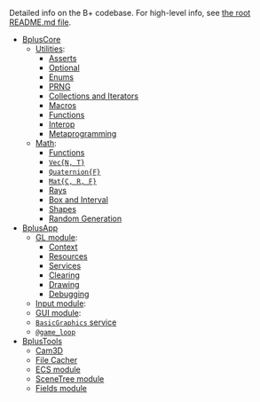 Detailed info on the B+ codebase. For high-level info, see [the root README.md file](../README.md).

* [BplusCore](https://github.com/heyx3/BplusCore)
  * [Utilities](Utilities.md):
    * [Asserts](Utilities.md#Asserts)
    * [Optional](Utilities.md#Optional)
    * [Enums](Utilities.md#Enums)
    * [PRNG](Utilities.md#PRNG)
    * [Collections and Iterators](Utilities.md#Collections-And-Iterators)
    * [Macros](Utilities.md#Macros)
    * [Functions](Utilities.md#Functions)
    * [Interop](Utilities.md#Interop)
    * [Metaprogramming](Utilities.md#Metaprogramming)
  * [Math](Math.md):
    * [Functions](Math.md#Functions)
    * [`Vec{N, T}`](Vec.md)
    * [`Quaternion{F}`](Quat.md)
    * [`Mat{C, R, F}`](Matrix.md)
    * [Rays](Math.md#Rays)
    * [Box and Interval](Math.md#Box-and-Interval)
    * [Shapes](Math.md#Shapes)
    * [Random Generation](Math.md#Random-Generation)
* [BplusApp](https://github.com/heyx3/BplusApp)
  * [GL module](GL.md):
    * [Context](GL.md#Context)
    * [Resources](Resources.md)
    * [Services](GL.md#Services)
    * [Clearing](GL.md#Clearing)
    * [Drawing](GL.md#Drawing)
    * [Debugging](GL.md#Debugging)
  * [Input module](Input.md):
  * [GUI module](GUI.md):
  * [`BasicGraphics` service](Helpers.md#Basic-Graphics)
  * [`@game_loop`](Helpers.md#Game-Loop)
* [BplusTools](https://github.com/heyx3/BplusTools)
  * [Cam3D](Helpers.md#Cam3d)
  * [File Cacher](Helpers.md#File-Cacher)
  * [ECS module](ECS.md)
  * [SceneTree module](SceneTree.md)
  * [Fields module](Fields.md)